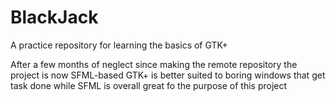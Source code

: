 # BlackJack
A practice repository for learning the basics of GTK+

After a few months of neglect since making the remote repository the project is now SFML-based
GTK+ is better suited to boring windows that get task done while SFML is overall great fo the purpose of this project

